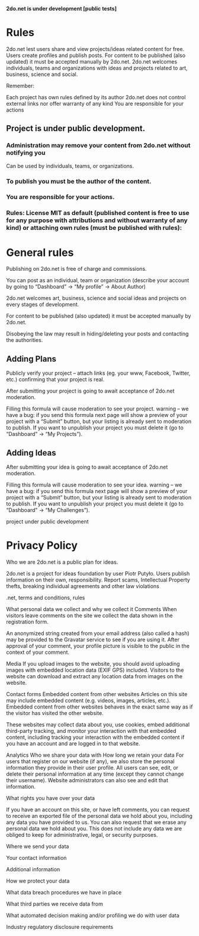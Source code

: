 **2do.net is under development [public tests]**

# Rules
2do.net lest users share and view projects/ideas related content for free. Users create profiles and publish posts. For content to be published (also updated) it must be accepted manually by 2do.net. 2do.net welcomes individuals, teams and organizations with ideas and projects related to art, business, science and social.

Remember:

Each project has own rules defined by its author
2do.net does not control external links nor offer warranty of any kind
You are responsible for your actions


## Project is under public development.

### Administration may remove your content from 2do.net without notifying you
Can be used by individuals, teams, or organizations.

### To publish you must be the author of the content.

### You are responsible for your actions.

### Rules: License MIT as default (published content is free to use for any purpose with attributions and without warranty of any kind) or attaching own rules (must be published with rules):

# General rules
Publishing on 2do.net is free of charge and commissions.

You can post as an individual, team or organization (describe your account by going to “Dashboard” -> “My profile” -> About Author)

2do.net welcomes art, business, science and social ideas and projects on every stages of development.

For content to be published (also updated) it must be accepted manually by 2do.net. 

Disobeying the law may result in hiding/deleting your posts and contacting the authorities. 

## Adding Plans
Publicly verify your project – attach links (eg. your www, Facebook, Twitter, etc.) confirming that your project is real.

After submitting your project is going to await acceptance of 2do.net moderation.

Filling this formula will cause moderation to see your project. warning – we have a bug: if you send this formula next page will show a preview of your project with a “Submit” button, but your listing is already sent to moderation to publish. If you want to unpublish your project you must delete it (go to “Dashboard” -> “My Projects”). 

## Adding Ideas
After submitting your idea is going to await acceptance of 2do.net moderation.

Filling this formula will cause moderation to see your idea. warning – we have a bug: if you send this formula next page will show a preview of your project with a “Submit” button, but your listing is already sent to moderation to publish. If you want to unpublish your project you must delete it (go to “Dashboard” -> “My Challenges”). 

project under public development


# Privacy Policy
Who we are
2do.net is a public plan for ideas.

2do.net is a project for ideas foundation by user Piotr Putyło. Users publish information on their own, responsibility. Report scams, Intellectual Property thefts, breaking individual agreements and other law violations

.net, terms and conditions, rules

What personal data we collect and why we collect it
Comments
When visitors leave comments on the site we collect the data shown in the registration form.

An anonymized string created from your email address (also called a hash) may be provided to the Gravatar service to see if you are using it. After approval of your comment, your profile picture is visible to the public in the context of your comment.

Media
If you upload images to the website, you should avoid uploading images with embedded location data (EXIF GPS) included. Visitors to the website can download and extract any location data from images on the website.

Contact forms
Embedded content from other websites
Articles on this site may include embedded content (e.g. videos, images, articles, etc.). Embedded content from other websites behaves in the exact same way as if the visitor has visited the other website.

These websites may collect data about you, use cookies, embed additional third-party tracking, and monitor your interaction with that embedded content, including tracking your interaction with the embedded content if you have an account and are logged in to that website.

Analytics
Who we share your data with
How long we retain your data
For users that register on our website (if any), we also store the personal information they provide in their user profile. All users can see, edit, or delete their personal information at any time (except they cannot change their username). Website administrators can also see and edit that information.

What rights you have over your data

If you have an account on this site, or have left comments, you can request to receive an exported file of the personal data we hold about you, including any data you have provided to us. You can also request that we erase any personal data we hold about you. This does not include any data we are obliged to keep for administrative, legal, or security purposes.

Where we send your data

Your contact information

Additional information

How we protect your data

What data breach procedures we have in place

What third parties we receive data from

What automated decision making and/or profiling we do with user data

Industry regulatory disclosure requirements
